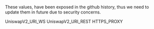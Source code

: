 These values, have been exposed in the github history, thus we need to update them in future due to security concerns.

UniswapV2_URI_WS
UniswapV2_URI_REST
HTTPS_PROXY